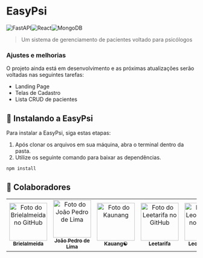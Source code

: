 #   EasyPsi
![FastAPI](https://img.shields.io/badge/FastAPI-005571?style=for-the-badge&logo=fastapi)![React](https://img.shields.io/badge/react-%2320232a.svg?style=for-the-badge&logo=react&logoColor=%2361DAFB)![MongoDB](https://img.shields.io/badge/MongoDB-%234ea94b.svg?style=for-the-badge&logo=mongodb&logoColor=white)
> Um sistema de gerenciamento de pacientes voltado para psicólogos

### Ajustes e melhorias

O projeto ainda está em desenvolvimento e as próximas atualizações serão voltadas nas seguintes tarefas:

- Landing Page
- Telas de Cadastro
- Lista CRUD de pacientes

## 🚀 Instalando a EasyPsi

Para instalar a EasyPsi, siga estas etapas:

1. Após clonar os arquivos em sua máquina, abra o terminal dentro da pasta.
2. Utilize os seguinte comando para baixar as dependências.

```bash
npm install
```

## 🤝 Colaboradores

<table>
  <tr>
    <td align="center">
      <a href="#" title="defina o titulo do link">
        <img src="https://avatars.githubusercontent.com/u/128440479?s=400&u=a308ecb320d3bc000c31194508b884eadbb01366&v=4" width="100px;" alt="Foto do Brielalmeida no GitHub"/><br>
        <sub>
          <b>Brielalmeida</b>
        </sub>
      </a>
    </td>
    <td align="center">
      <a href="#" title="defina o titulo do link">
        <img src="https://avatars.githubusercontent.com/u/99226416?v=4" width="100px;" alt="Foto do João Pedro de Lima"/><br>
        <sub>
          <b>João Pedro de Lima</b>
        </sub>
      </a>
    </td>
    <td align="center">
      <a href="#" title="defina o titulo do link">
        <img src="https://avatars.githubusercontent.com/u/116198015?v=4" width="100px;" alt="Foto do Kaunang"/><br>
        <sub>
          <b>Kauang☯</b>
        </sub>
      </a>
    </td>
    <td align="center">
      <a href="#" title="defina o titulo do link">
        <img src="https://avatars.githubusercontent.com/u/130795511?v=4" width="100px;" alt="Foto do Leetarifa no GitHub"/><br>
        <sub>
          <b>Leetarifa</b>
        </sub>
      </a>
    </td>
    <td align="center">
      <a href="#" title="defina o titulo do link">
        <img src="https://avatars.githubusercontent.com/u/128755107?v=4" width="100px;" alt="Foto do LeonardoQF no GitHub"/><br>
        <sub>
          <b>LeonardoQF</b>
        </sub>
      </a>
    </td>
    <td align="center">
      <a href="#" title="defina o titulo do link">
        <img src="" width="100px;" alt="Foto do Biel-mendes no GitHub"/><br>
        <sub>
          <b>Biel-mendes</b>
        </sub>
      </a>
    </td>
    
  </tr>
</table>
